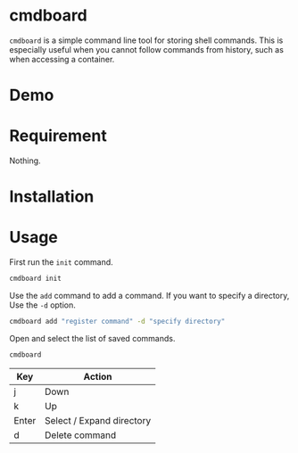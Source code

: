 # cmdboard

`cmdboard` is a simple command line tool for storing shell commands. 
This is especially useful when you cannot follow commands from history, such as when accessing a container.

# Demo


# Requirement
Nothing.

# Installation
# Usage
First run the `init` command.

```sh
cmdboard init
```

Use the `add` command to add a command.
If you want to specify a directory, Use the `-d` option.

```sh
cmdboard add "register command" -d "specify directory"
```

Open and select the list of saved commands.

```sh
cmdboard
```

|  Key   |  Action  |
| ----   | ---- |
|  j     |  Down  |
|  k     |  Up  |
|  Enter | Select / Expand directory |
|  d     | Delete command |
